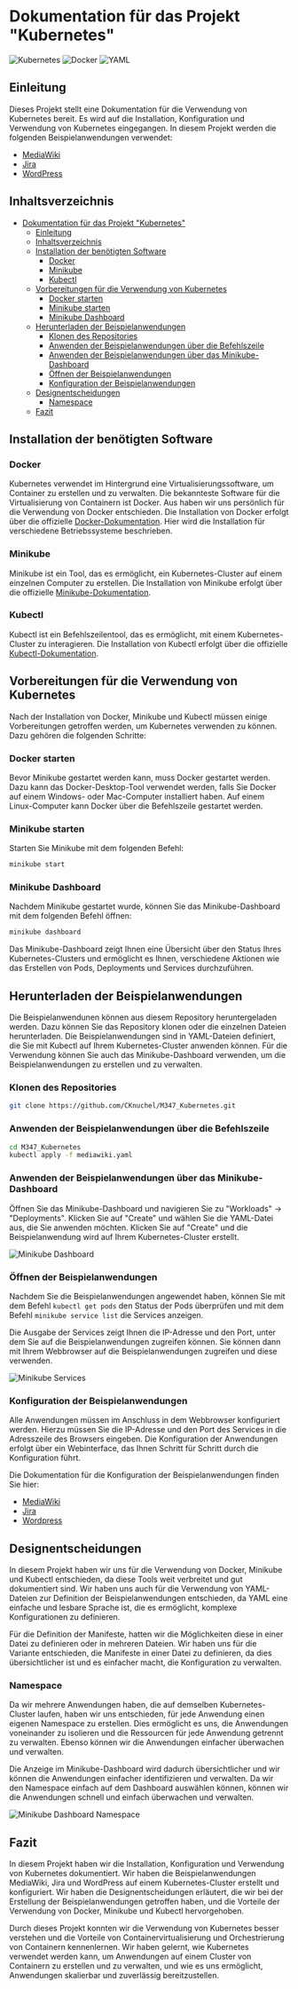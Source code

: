 # Dokumentation für das Projekt "Kubernetes"

![Kubernetes](https://img.shields.io/badge/kubernetes-%23326ce5.svg?style=for-the-badge&logo=kubernetes&logoColor=white)
![Docker](https://img.shields.io/badge/docker-%230db7ed.svg?style=for-the-badge&logo=docker&logoColor=white)
![YAML](https://img.shields.io/badge/yaml-%23ffffff.svg?style=for-the-badge&logo=yaml&logoColor=151515)


## Einleitung
Dieses Projekt stellt eine Dokumentation für die Verwendung von Kubernetes bereit. Es wird auf die Installation, Konfiguration und Verwendung von Kubernetes eingegangen. In diesem Projekt werden die folgenden Beispielanwendungen verwendet:
- [MediaWiki](https://www.mediawiki.org/wiki/MediaWiki)
- [Jira](https://www.atlassian.com/software/jira)
- [WordPress](https://wordpress.org/)

## Inhaltsverzeichnis
- [Dokumentation für das Projekt "Kubernetes"](#dokumentation-für-das-projekt-kubernetes)
  - [Einleitung](#einleitung)
  - [Inhaltsverzeichnis](#inhaltsverzeichnis)
  - [Installation der benötigten Software](#installation-der-benötigten-software)
    - [Docker](#docker)
    - [Minikube](#minikube)
    - [Kubectl](#kubectl)
  - [Vorbereitungen für die Verwendung von Kubernetes](#vorbereitungen-für-die-verwendung-von-kubernetes)
    - [Docker starten](#docker-starten)
    - [Minikube starten](#minikube-starten)
    - [Minikube Dashboard](#minikube-dashboard)
  - [Herunterladen der Beispielanwendungen](#herunterladen-der-beispielanwendungen)
    - [Klonen des Repositories](#klonen-des-repositories)
    - [Anwenden der Beispielanwendungen über die Befehlszeile](#anwenden-der-beispielanwendungen-über-die-befehlszeile)
    - [Anwenden der Beispielanwendungen über das Minikube-Dashboard](#anwenden-der-beispielanwendungen-über-das-minikube-dashboard)
    - [Öffnen der Beispielanwendungen](#öffnen-der-beispielanwendungen)
    - [Konfiguration der Beispielanwendungen](#konfiguration-der-beispielanwendungen)
  - [Designentscheidungen](#designentscheidungen)
    - [Namespace](#namespace)
  - [Fazit](#fazit)


## Installation der benötigten Software

### Docker
Kubernetes verwendet im Hintergrund eine Virtualisierungssoftware, um Container zu erstellen und zu verwalten. Die bekannteste Software für die Virtualisierung von Containern ist Docker. Aus haben wir uns persönlich für die Verwendung von Docker entschieden. Die Installation von Docker erfolgt über die offizielle [Docker-Dokumentation](https://docs.docker.com/get-docker/). Hier wird die Installation für verschiedene Betriebssysteme beschrieben.

### Minikube
Minikube ist ein Tool, das es ermöglicht, ein Kubernetes-Cluster auf einem einzelnen Computer zu erstellen. Die Installation von Minikube erfolgt über die offizielle [Minikube-Dokumentation](https://minikube.sigs.k8s.io/docs/start/).

### Kubectl
Kubectl ist ein Befehlszeilentool, das es ermöglicht, mit einem Kubernetes-Cluster zu interagieren. Die Installation von Kubectl erfolgt über die offizielle [Kubectl-Dokumentation](https://kubernetes.io/docs/tasks/tools/install-kubectl/).


## Vorbereitungen für die Verwendung von Kubernetes
Nach der Installation von Docker, Minikube und Kubectl müssen einige Vorbereitungen getroffen werden, um Kubernetes verwenden zu können. Dazu gehören die folgenden Schritte:

### Docker starten
Bevor Minikube gestartet werden kann, muss Docker gestartet werden. Dazu kann das Docker-Desktop-Tool verwendet werden, falls Sie Docker auf einem Windows- oder Mac-Computer installiert haben. Auf einem Linux-Computer kann Docker über die Befehlszeile gestartet werden.

### Minikube starten
Starten Sie Minikube mit dem folgenden Befehl:
```bash
minikube start
```

### Minikube Dashboard
Nachdem Minikube gestartet wurde, können Sie das Minikube-Dashboard mit dem folgenden Befehl öffnen:
```bash
minikube dashboard
```

Das Minikube-Dashboard zeigt Ihnen eine Übersicht über den Status Ihres Kubernetes-Clusters und ermöglicht es Ihnen, verschiedene Aktionen wie das Erstellen von Pods, Deployments und Services durchzuführen.


## Herunterladen der Beispielanwendungen
Die Beispielanwendunen können aus diesem Repository heruntergeladen werden. Dazu können Sie das Repository klonen oder die einzelnen Dateien herunterladen. Die Beispielanwendungen sind in YAML-Dateien definiert, die Sie mit Kubectl auf Ihrem Kubernetes-Cluster anwenden können.
Für die Verwendung können Sie auch das Minikube-Dashboard verwenden, um die Beispielanwendungen zu erstellen und zu verwalten.

### Klonen des Repositories
```bash
git clone https://github.com/CKnuchel/M347_Kubernetes.git
```

### Anwenden der Beispielanwendungen über die Befehlszeile
```bash
cd M347_Kubernetes
kubectl apply -f mediawiki.yaml
```

### Anwenden der Beispielanwendungen über das Minikube-Dashboard
Öffnen Sie das Minikube-Dashboard und navigieren Sie zu "Workloads" -> "Deployments". Klicken Sie auf "Create" und wählen Sie die YAML-Datei aus, die Sie anwenden möchten. Klicken Sie auf "Create" und die Beispielanwendung wird auf Ihrem Kubernetes-Cluster erstellt.

![Minikube Dashboard](./Assets/Minikube_Dashboard_Deployment.png)

### Öffnen der Beispielanwendungen
Nachdem Sie die Beispielanwendungen angewendet haben, können Sie mit dem Befehl `kubectl get pods` den Status der Pods überprüfen und mit dem Befehl `minikube service list` die Services anzeigen.

Die Ausgabe der Services zeigt Ihnen die IP-Adresse und den Port, unter dem Sie auf die Beispielanwendungen zugreifen können. Sie können dann mit Ihrem Webbrowser auf die Beispielanwendungen zugreifen und diese verwenden.

![Minikube Services](./Assets/Minikube_Service_List.png)

### Konfiguration der Beispielanwendungen
Alle Anwendungen müssen im Anschluss in dem Webbrowser konfiguriert werden. Hierzu müssen Sie die IP-Adresse und den Port des Services in die Adresszeile des Browsers eingeben. Die Konfiguration der Anwendungen erfolgt über ein Webinterface, das Ihnen Schritt für Schritt durch die Konfiguration führt.

Die Dokumentation für die Konfiguration der Beispielanwendungen finden Sie hier:
- [MediaWiki](./Mediawiki/README.md#installationsanleitung)
- [Jira](./Jira/README.md#installationsanleitung)
- [Wordpress](./Wordpress/README.md#installationsanleitung)

## Designentscheidungen
In diesem Projekt haben wir uns für die Verwendung von Docker, Minikube und Kubectl entschieden, da diese Tools weit verbreitet und gut dokumentiert sind. Wir haben uns auch für die Verwendung von YAML-Dateien zur Definition der Beispielanwendungen entschieden, da YAML eine einfache und lesbare Sprache ist, die es ermöglicht, komplexe Konfigurationen zu definieren.

Für die Definition der Manifeste, hatten wir die Möglichkeiten diese in einer Datei zu definieren oder in mehreren Dateien. Wir haben uns für die Variante entschieden, die Manifeste in einer Datei zu definieren, da dies übersichtlicher ist und es einfacher macht, die Konfiguration zu verwalten.

### Namespace
Da wir mehrere Anwendungen haben, die auf demselben Kubernetes-Cluster laufen, haben wir uns entschieden, für jede Anwendung einen eigenen Namespace zu erstellen. Dies ermöglicht es uns, die Anwendungen voneinander zu isolieren und die Ressourcen für jede Anwendung getrennt zu verwalten. Ebenso können wir die Anwendungen einfacher überwachen und verwalten.

Die Anzeige im Minikube-Dashboard wird dadurch übersichtlicher und wir können die Anwendungen einfacher identifizieren und verwalten. Da wir den Namespace einfach auf dem Dashboard auswählen können, können wir die Anwendungen schnell und einfach überwachen und verwalten.

![Minikube Dashboard Namespace](./Assets/Minikube_Namespace_Selection.png)

## Fazit
In diesem Projekt haben wir die Installation, Konfiguration und Verwendung von Kubernetes dokumentiert. Wir haben die Beispielanwendungen MediaWiki, Jira und WordPress auf einem Kubernetes-Cluster erstellt und konfiguriert. Wir haben die Designentscheidungen erläutert, die wir bei der Erstellung der Beispielanwendungen getroffen haben, und die Vorteile der Verwendung von Docker, Minikube und Kubectl hervorgehoben.

Durch dieses Projekt konnten wir die Verwendung von Kubernetes besser verstehen und die Vorteile von Containervirtualisierung und Orchestrierung von Containern kennenlernen. Wir haben gelernt, wie Kubernetes verwendet werden kann, um Anwendungen auf einem Cluster von Containern zu erstellen und zu verwalten, und wie es uns ermöglicht, Anwendungen skalierbar und zuverlässig bereitzustellen.